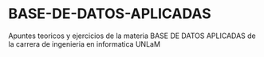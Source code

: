 # BASE-DE-DATOS-APLICADAS
Apuntes teoricos y ejercicios de la materia BASE DE DATOS APLICADAS de la  carrera de ingenieria en informatica UNLaM

